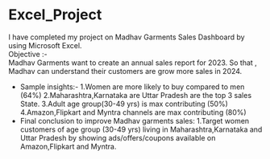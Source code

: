 # Excel_Project
I have completed my project on Madhav Garments Sales Dashboard by using Microsoft Excel.                           
Objective :-                                            
Madhav Garments want to create an annual sales report for 2023. So that , Madhav can understand their customers are grow more sales in 2024.

* Sample insights:-
1.Women are more likely to buy compared to men (64%)
2.Maharashtra,Karnataka are Uttar Pradesh are the top 3 sales State.
3.Adult age group(30-49 yrs) is max contributing (50%)
4.Amazon,Flipkart and Myntra channels are max contributing (80%)
* Final conclusion to improve Madhav garments sales:
1.Target women customers of age group (30-49 yrs) living in Maharashtra,Karnataka and Uttar Pradesh by showing ads/offers/coupons available on Amazon,Flipkart and Myntra.

